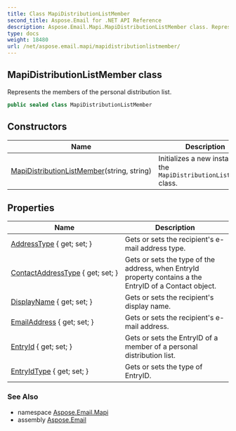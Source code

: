 ```yaml
---
title: Class MapiDistributionListMember
second_title: Aspose.Email for .NET API Reference
description: Aspose.Email.Mapi.MapiDistributionListMember class. Represents the members of the personal distribution list
type: docs
weight: 18480
url: /net/aspose.email.mapi/mapidistributionlistmember/
---
```

## MapiDistributionListMember class

Represents the members of the personal distribution list.

```csharp
public sealed class MapiDistributionListMember
```

## Constructors

| Name | Description |
| --- | --- |
| [MapiDistributionListMember](mapidistributionlistmember/)(string, string) | Initializes a new instance of the `MapiDistributionListMember` class. |

## Properties

| Name | Description |
| --- | --- |
| [AddressType](../../aspose.email.mapi/mapidistributionlistmember/addresstype/) { get; set; } | Gets or sets the recipient's e-mail address type. |
| [ContactAddressType](../../aspose.email.mapi/mapidistributionlistmember/contactaddresstype/) { get; set; } | Gets or sets the type of the address, when EntryId property contains a the EntryID of a Contact object. |
| [DisplayName](../../aspose.email.mapi/mapidistributionlistmember/displayname/) { get; set; } | Gets or sets the recipient's display name. |
| [EmailAddress](../../aspose.email.mapi/mapidistributionlistmember/emailaddress/) { get; set; } | Gets or sets the recipient's e-mail address. |
| [EntryId](../../aspose.email.mapi/mapidistributionlistmember/entryid/) { get; set; } | Gets or sets the EntryID of a member of a personal distribution list. |
| [EntryIdType](../../aspose.email.mapi/mapidistributionlistmember/entryidtype/) { get; set; } | Gets or sets the type of EntryID. |

### See Also

* namespace [Aspose.Email.Mapi](../../aspose.email.mapi/)
* assembly [Aspose.Email](../../)



